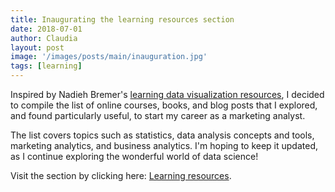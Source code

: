 ```yaml
---
title: Inaugurating the learning resources section
date: 2018-07-01
author: Claudia
layout: post
image: '/images/posts/main/inauguration.jpg'
tags: [learning]
---
```


Inspired by Nadieh Bremer's [learning data visualization resources](https://www.visualcinnamon.com/resources/learning-data-visualization), I decided to compile the list of online courses, books, and blog posts that I explored, and found particularly useful, to start my career as a marketing analyst.

The list covers topics such as statistics, data analysis concepts and tools, marketing analytics, and business analytics.  I'm hoping to keep it updated, as I continue exploring the wonderful world of data science! 

Visit the section by clicking here: [Learning resources](http://claudiagerez.com/learning-resources.html).

<br>
<br>
